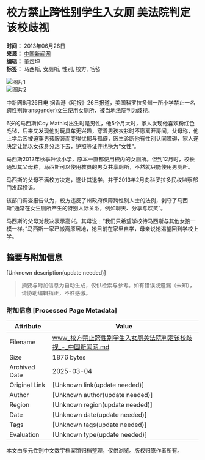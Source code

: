 # 校方禁止跨性别学生入女厕 美法院判定该校歧视

**时间：** 2013年06月26日  
**来源：** [中国新闻网](http://www.chinanews.com/)  
**编辑：** 董煜坤  
**标签：** 马西斯, 女厕所, 性别, 校方, 毛毡  

![图片1](http://www.chinanews.com/fileftp/2020/03/2020-03-11/U194P4T47D46410F978DT20200311093349.jpg)  
![图片2](http://www.chinanews.com/fileftp/2020/03/2020-03-11/U194P4T47D46410F977DT20200311083723.jpg)

中新网6月26日电 据香港《明报》26日报道，美国科罗拉多州一所小学禁止一名跨性别(transgender)女生使用女厕所，被当地法院判为歧视。

6岁的马西斯(Coy Mathis)出生时是男性，他5个月大时，家人发现他喜欢粉红色毛毡，后来又发现他对玩具车无兴趣，穿着男孩衣衫时不愿离开房间。父母称，他上学后因被迫穿男孩服装而变得忧郁与孤僻，医生诊断他有性别认同障碍，家人遂决定让她以女孩身分活下去，护照等证件也换为“女性”。

马西斯2012年秋季升读小学，原本一直都使用校内的女厕所。但到12月时，校长通知其父母称，马西斯可以使用教员的男女共享厕所，不然就只能使用男厕所。

马西斯的父母不满校方决定，遂让其退学，并于2013年2月向科罗拉多民权监察部门发起投诉。

该部门调查报告认为，校方违反了州政府保障跨性别人士的法例，剥夺了马西斯“通常在女生厕所产生的特别人际关系，例如聊天、分享与欢笑”。

马西斯的父母对裁决表示高兴。其母说﹕“我们只希望学校待马西斯与其他女孩一模一样。”马西斯一家已搬离原居地，她目前在家里自学，母亲说她渴望回到学校上学。
<!-- tcd_original_link https://www.chinanews.com.cn/gj/2013/06-26/4970178.shtml -->


## 摘要与附加信息

<!-- tcd_abstract -->
[Unknown description(update needed)]
<!-- tcd_abstract_end -->

> 摘要与附加信息为自动生成，仅供检索与参考。如有错误或遗漏（未知），请协助编辑指正，不胜感激。

### 附加信息 [Processed Page Metadata]

| Attribute       | Value                                  |
|-----------------|----------------------------------------|
| Filename        | www_校方禁止跨性别学生入女厕美法院判定该校歧视_-_中国新闻网.md                             |
| Size            | 1876 bytes                           |
| Archived Date   | 2025-03-04                             |
| Original Link   | [Unknown link(update needed)]                       |
| Author          | [Unknown author(update needed)]                               |
| Region          | [Unknown region(update needed)]                               |
| Date            | [Unknown date(update needed)]                                 |
| Tags            | [Unknown tags(update needed)]                                 |
| Evaluation            | [Unknown type(update needed)]                                 |
<!-- tcd_table_end -->

本文由多元性别中文数字档案馆归档整理，仅供浏览。版权归原作者所有。
